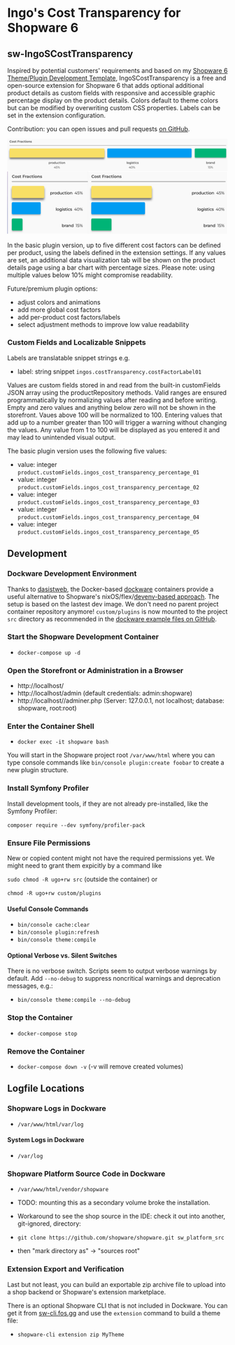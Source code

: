 # Ingo's Cost Transparency for Shopware 6

## sw-IngoSCostTransparency

Inspired by potential customers' requirements and based on my [Shopware 6 Theme/Plugin Development Template](https://github.com/openmindculture/IngoSDev6CertPrep),
IngoSCostTransparency is a free and open-source extension for Shopware 6 that adds optional additional product details
as custom fields with responsive and accessible graphic percentage display on the product details. Colors default to
theme colors but can be modified by overwriting custom CSS properties. Labels can be set in the extension configuration.

Contribution: you can open issues and pull requests [on GitHub](https://github.com/openmindculture/sw-IngoSCostTransparency).

![screenshot](./product-cost-percentage-transparency.png)

In the basic plugin version, up to five different cost factors can be defined per product, using the labels defined in
the extension settings. If any values are set, an additional data visualization tab will be shown on the product details
page using a bar chart with percentage sizes. Please note: using multiple values below 10% might compromise readability.

Future/premium plugin options:
- adjust colors and animations
- add more global cost factors
- add per-product cost factors/labels
- select adjustment methods to improve low value readability

### Custom Fields and Localizable Snippets

Labels are translatable snippet strings e.g.

- label: string snippet `ingos.costTransparency.costFactorLabel01`

Values are custom fields stored in and read from the built-in customFields JSON array using the productRepository methods.
Valid ranges are ensured programmatically by normalizing values after reading and before writing.
Empty and zero values and anything below zero will not be shown in the storefront.
Vaues above 100 will be normalized to 100.
Entering values that add up to a number greater than 100 will trigger a warning without changing the values.
Any value from 1 to 100 will be displayed as you entered it and may lead to unintended visual output.

The basic plugin version uses the following five values:

- value: integer `product.customFields.ingos_cost_transparency_percentage_01`
- value: integer `product.customFields.ingos_cost_transparency_percentage_02`
- value: integer `product.customFields.ingos_cost_transparency_percentage_03`
- value: integer `product.customFields.ingos_cost_transparency_percentage_04`
- value: integer `product.customFields.ingos_cost_transparency_percentage_05`

## Development

### Dockware Development Environment

Thanks to [dasistweb](https://www.dasistweb.de/), the Docker-based [dockware](https://docs.dockware.io/) containers provide a useful alternative to Shopware's
nixOS/flex/[devenv-based approach](https://developer.shopware.com/docs/guides/installation/devenv.html). The setup is based on the lastest dev image. We don't need no parent project
container repository anymore! `custom/plugins` is now mounted to the project `src` directory as recommended in the
[dockware example files on GitHub](https://github.com/dockware/examples).

### Start the Shopware Development Container

- `docker-compose up -d`

### Open the Storefront or Administration in a Browser

- http://localhost/
- http://localhost/admin (default credentials: admin:shopware)
- http://localhost//adminer.php (Server: 127.0.0.1, not localhost; database: shopware, root:root)

### Enter the Container Shell

- `docker exec -it shopware bash`

You will start in the Shopware project root `/var/www/html` where you can type console commands like
`bin/console plugin:create foobar`
to create a new plugin structure.

### Install Symfony Profiler

Install development tools, if they are not already pre-installed, like the Symfony Profiler:

`composer require --dev symfony/profiler-pack`

### Ensure File Permissions

New or copied content might not have the required permissions yet.
We might need to grant them expicitly by a command like

`sudo chmod -R ugo+rw src` (outside the container) or

`chmod -R ugo+rw custom/plugins`

#### Useful Console Commands

- `bin/console cache:clear`
- `bin/console plugin:refresh`
- `bin/console theme:compile`

#### Optional Verbose vs. Silent Switches

There is no verbose switch.
Scripts seem to output verbose warnings by default. Add `--no-debug` to suppress  noncritical warnings and deprecation
messages, e.g.:

- `bin/console theme:compile --no-debug`

### Stop the Container

- `docker-compose stop`

### Remove the Container

- `docker-compose down -v` (-v will remove created volumes)

## Logfile Locations

### Shopware Logs in Dockware

- `/var/www/html/var/log`

#### System Logs in Dockware

- `/var/log`

### Shopware Platform Source Code in Dockware

- `/var/www/html/vendor/shopware`

- TODO: mounting this as a secondary volume broke the installation.

- Workaround to see the shop source in the IDE: check it out into another, git-ignored, directory:

- `git clone https://github.com/shopware/shopware.git sw_platform_src`

- then "mark directory as" -> "sources root"

### Extension Export and Verification

Last but not least, you can build an exportable zip archive file to upload into a shop backend or Shopware's extension
marketplace.

There is an optional Shopware CLI that is not included in Dockware. You can get it from
[sw-cli.fos.gg](https://sw-cli.fos.gg) and use the `extension` command to build a theme file:

- `shopware-cli extension zip MyTheme`
